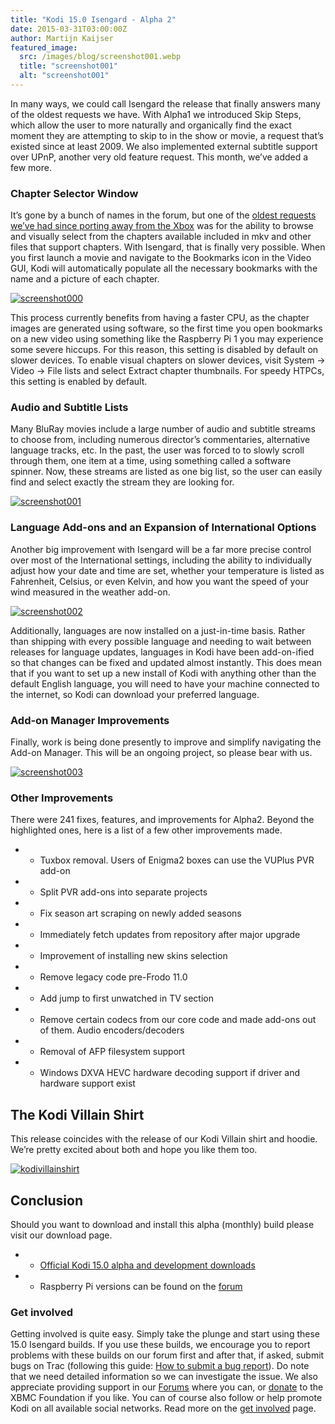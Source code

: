 ```yaml
---
title: "Kodi 15.0 Isengard - Alpha 2"
date: 2015-03-31T03:00:00Z
author: Martijn Kaijser
featured_image:
  src: /images/blog/screenshot001.webp
  title: "screenshot001"
  alt: "screenshot001"
---
```


In many ways, we could call Isengard the release that finally answers many of the oldest requests we have. With Alpha1 we introduced Skip Steps, which allow the user to more naturally and organically find the exact moment they are attempting to skip to in the show or movie, a request that’s existed since at least 2009. We also implemented external subtitle support over UPnP, another very old feature request. This month, we’ve added a few more.

### Chapter Selector Window

It’s gone by a bunch of names in the forum, but one of the [oldest requests we’ve had since porting away from the Xbox](https://forum.kodi.tv/showthread.php?tid=46071) was for the ability to browse and visually select from the chapters available included in mkv and other files that support chapters. With Isengard, that is finally very possible. When you first launch a movie and navigate to the Bookmarks icon in the Video GUI, Kodi will automatically populate all the necessary bookmarks with the name and a picture of each chapter.

[![screenshot000](/images/blog/screenshot000-800x441.webp)](/images/blog/screenshot000.webp)

This process currently benefits from having a faster CPU, as the chapter images are generated using software, so the first time you open bookmarks on a new video using something like the Raspberry Pi 1 you may experience some severe hiccups. For this reason, this setting is disabled by default on slower devices. To enable visual chapters on slower devices, visit System -\> Video -\> File lists and select Extract chapter thumbnails. For speedy HTPCs, this setting is enabled by default.

### Audio and Subtitle Lists

Many BluRay movies include a large number of audio and subtitle streams to choose from, including numerous director’s commentaries, alternative language tracks, etc. In the past, the user was forced to to slowly scroll through them, one item at a time, using something called a software spinner. Now, these streams are listed as one big list, so the user can easily find and select exactly the stream they are looking for.

[![screenshot001](/images/blog/screenshot001-800x441.webp)](/images/blog/screenshot001.webp)

### Language Add-ons and an Expansion of International Options

Another big improvement with Isengard will be a far more precise control over most of the International settings, including the ability to individually adjust how your date and time are set, whether your temperature is listed as Fahrenheit, Celsius, or even Kelvin, and how you want the speed of your wind measured in the weather add-on.

[![screenshot002](/images/blog/screenshot002-800x441.webp)](/images/blog/screenshot002.webp)

Additionally, languages are now installed on a just-in-time basis. Rather than shipping with every possible language and needing to wait between releases for language updates, languages in Kodi have been add-on-ified so that changes can be fixed and updated almost instantly. This does mean that if you want to set up a new install of Kodi with anything other than the default English language, you will need to have your machine connected to the internet, so Kodi can download your preferred language.

### Add-on Manager Improvements

Finally, work is being done presently to improve and simplify navigating the Add-on Manager. This will be an ongoing project, so please bear with us.

[![screenshot003](/images/blog/screenshot0033-800x441.webp)](/images/blog/screenshot0033.webp)

### Other Improvements

There were 241 fixes, features, and improvements for Alpha2. Beyond the highlighted ones, here is a list of a few other improvements made.

- - Tuxbox removal. Users of Enigma2 boxes can use the VUPlus PVR add-on
- - Split PVR add-ons into separate projects
- - Fix season art scraping on newly added seasons
- - Immediately fetch updates from repository after major upgrade
- - Improvement of installing new skins selection
- - Remove legacy code pre-Frodo 11.0
- - Add jump to first unwatched in TV section
- - Remove certain codecs from our core code and made add-ons out of them. Audio encoders/decoders
- - Removal of AFP filesystem support
- - Windows DXVA HEVC hardware decoding support if driver and hardware support exist

## The Kodi Villain Shirt

This release coincides with the release of our Kodi Villain shirt and hoodie. We’re pretty excited about both and hope you like them too.

[![kodivillainshirt](/images/blog/kodivillainshirt.webp)](https://teespring.com/kodi-villain-shirt)

## Conclusion

Should you want to download and install this alpha (monthly) build please visit our download page.

- - [Official Kodi 15.0 alpha and development downloads](/download)
- - Raspberry Pi versions can be found on the [forum](https://forum.kodi.tv/forumdisplay.php?fid=166)

###

### Get involved

Getting involved is quite easy. Simply take the plunge and start using these 15.0 Isengard builds. If you use these builds, we encourage you to report problems with these builds on our forum first and after that, if asked, submit bugs on Trac (following this guide: [How to submit a bug report](https://kodi.wiki/view/HOW-TO:Submit_a_bug_report)). Do note that we need detailed information so we can investigate the issue. We also appreciate providing support in our [Forums](https://forum.kodi.tv/ "Kodi Forums") where you can, or [donate](/contribute/donate "XBMC Foundation Donations") to the XBMC Foundation if you like. You can of course also follow or help promote Kodi on all available social networks. Read more on the [get involved](/get-involved) page.
